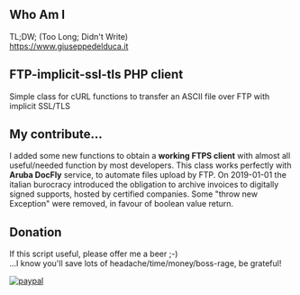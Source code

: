 ## Who Am I
TL;DW; (Too Long; Didn't Write)<br />
<a href="https://www.giuseppedelduca.it">https://www.giuseppedelduca.it</a>

## FTP-implicit-ssl-tls PHP client
Simple class for cURL functions to transfer an ASCII file over FTP with implicit SSL/TLS<br />

## My contribute...
I added some new functions to obtain a **working FTPS client** with almost all useful/needed function by most developers. This class works perfectly with **Aruba DocFly** service, to automate files upload by FTP. On 2019-01-01 the italian burocracy introduced the obligation to archive invoices to digitally signed supports, hosted by certified companies.
Some "throw new Exception" were removed, in favour of boolean value return.<br />

## Donation
If this script useful, please offer me a beer ;-)<br />
...I know you'll save lots of headache/time/money/boss-rage, be grateful!

[![paypal](https://www.paypalobjects.com/en_US/i/btn/btn_donateCC_LG.gif)](https://www.paypal.com/cgi-bin/webscr?cmd=_s-xclick&hosted_button_id=FVWMLXE4KCFSE&source=url)
